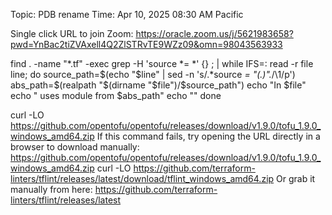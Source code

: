 Topic: PDB rename
Time: Apr 10, 2025 08:30 AM Pacific 

Single click URL to join Zoom: https://oracle.zoom.us/j/5621983658?pwd=YnBac2tiZVAxell4Q2ZlSTRvTE9WZz09&omn=98043563933

 
find . -name "*.tf" -exec grep -H 'source *= *' {} \; | while IFS=: read -r file line; do
  source_path=$(echo "$line" | sed -n 's/.*source *= *"\(.*\)".*/\1/p')
  abs_path=$(realpath "$(dirname "$file")/$source_path")
  echo "In $file"
  echo "  uses module from $abs_path"
  echo ""
done



curl -LO https://github.com/opentofu/opentofu/releases/download/v1.9.0/tofu_1.9.0_windows_amd64.zip
If this command fails, try opening the URL directly in a browser to download manually: https://github.com/opentofu/opentofu/releases/download/v1.9.0/tofu_1.9.0_windows_amd64.zip
curl -LO https://github.com/terraform-linters/tflint/releases/latest/download/tflint_windows_amd64.zip
Or grab it manually from here:
https://github.com/terraform-linters/tflint/releases/latest

